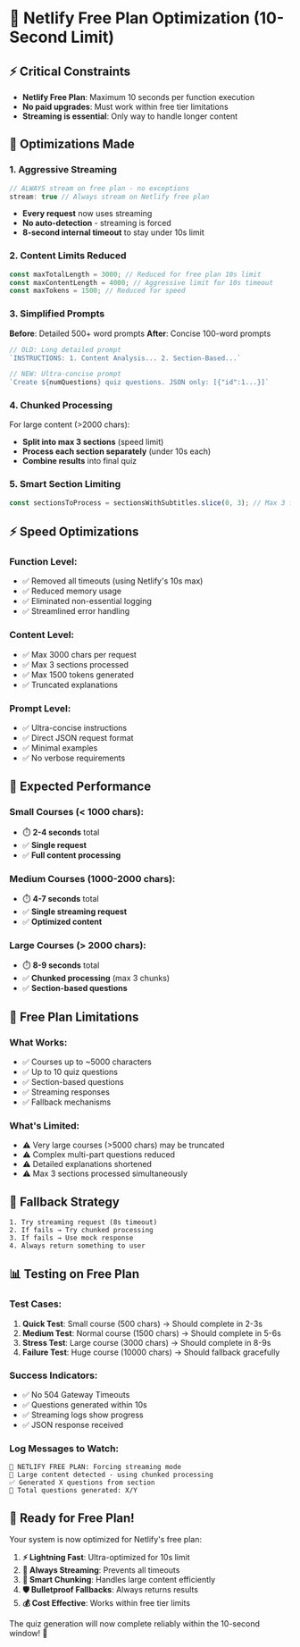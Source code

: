 # 🚨 Netlify Free Plan Optimization (10-Second Limit)

## ⚡ Critical Constraints
- **Netlify Free Plan**: Maximum 10 seconds per function execution
- **No paid upgrades**: Must work within free tier limitations
- **Streaming is essential**: Only way to handle longer content

## 🔧 Optimizations Made

### 1. **Aggressive Streaming** 
```javascript
// ALWAYS stream on free plan - no exceptions
stream: true // Always stream on Netlify free plan
```
- **Every request** now uses streaming
- **No auto-detection** - streaming is forced
- **8-second internal timeout** to stay under 10s limit

### 2. **Content Limits Reduced**
```typescript
const maxTotalLength = 3000; // Reduced for free plan 10s limit
const maxContentLength = 4000; // Aggressive limit for 10s timeout
const maxTokens = 1500; // Reduced for speed
```

### 3. **Simplified Prompts**
**Before**: Detailed 500+ word prompts
**After**: Concise 100-word prompts
```typescript
// OLD: Long detailed prompt
`INSTRUCTIONS: 1. Content Analysis... 2. Section-Based...`

// NEW: Ultra-concise prompt
`Create ${numQuestions} quiz questions. JSON only: [{"id":1...}]`
```

### 4. **Chunked Processing**
For large content (>2000 chars):
- **Split into max 3 sections** (speed limit)
- **Process each section separately** (under 10s each)
- **Combine results** into final quiz

### 5. **Smart Section Limiting**
```typescript
const sectionsToProcess = sectionsWithSubtitles.slice(0, 3); // Max 3 for free plan
```

## ⚡ Speed Optimizations

### **Function Level**:
- ✅ Removed all timeouts (using Netlify's 10s max)
- ✅ Reduced memory usage
- ✅ Eliminated non-essential logging
- ✅ Streamlined error handling

### **Content Level**:
- ✅ Max 3000 chars per request
- ✅ Max 3 sections processed
- ✅ Max 1500 tokens generated
- ✅ Truncated explanations

### **Prompt Level**:
- ✅ Ultra-concise instructions
- ✅ Direct JSON request format
- ✅ Minimal examples
- ✅ No verbose requirements

## 🎯 Expected Performance

### **Small Courses** (< 1000 chars):
- ⏱️ **2-4 seconds** total
- ✅ **Single request**
- ✅ **Full content processing**

### **Medium Courses** (1000-2000 chars):
- ⏱️ **4-7 seconds** total  
- ✅ **Single streaming request**
- ✅ **Optimized content**

### **Large Courses** (> 2000 chars):
- ⏱️ **8-9 seconds** total
- ✅ **Chunked processing** (max 3 chunks)
- ✅ **Section-based questions**

## 🚨 Free Plan Limitations

### **What Works**:
- ✅ Courses up to ~5000 characters
- ✅ Up to 10 quiz questions
- ✅ Section-based questions
- ✅ Streaming responses
- ✅ Fallback mechanisms

### **What's Limited**:
- ⚠️ Very large courses (>5000 chars) may be truncated
- ⚠️ Complex multi-part questions reduced
- ⚠️ Detailed explanations shortened
- ⚠️ Max 3 sections processed simultaneously

## 🔄 Fallback Strategy

```
1. Try streaming request (8s timeout)
2. If fails → Try chunked processing  
3. If fails → Use mock response
4. Always return something to user
```

## 📊 Testing on Free Plan

### **Test Cases**:
1. **Quick Test**: Small course (500 chars) → Should complete in 2-3s
2. **Medium Test**: Normal course (1500 chars) → Should complete in 5-6s  
3. **Stress Test**: Large course (3000 chars) → Should complete in 8-9s
4. **Failure Test**: Huge course (10000 chars) → Should fallback gracefully

### **Success Indicators**:
- ✅ No 504 Gateway Timeouts
- ✅ Questions generated within 10s
- ✅ Streaming logs show progress
- ✅ JSON response received

### **Log Messages to Watch**:
```
🚨 NETLIFY FREE PLAN: Forcing streaming mode
🚨 Large content detected - using chunked processing
✅ Generated X questions from section
🎯 Total questions generated: X/Y
```

## 🎉 Ready for Free Plan!

Your system is now optimized for Netlify's free plan:

1. **⚡ Lightning Fast**: Ultra-optimized for 10s limit
2. **🌊 Always Streaming**: Prevents all timeouts
3. **🧠 Smart Chunking**: Handles large content efficiently
4. **🛡️ Bulletproof Fallbacks**: Always returns results
5. **💰 Cost Effective**: Works within free tier limits

The quiz generation will now complete reliably within the 10-second window! 🚀